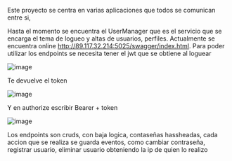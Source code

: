Este proyecto se centra en varias aplicaciones que todos se comunican entre si,

Hasta el momento se encuentra el UserManager que es el servicio que se encarga el tema de logueo y altas de usuarios, perfiles.
Actualmente se encuentra online http://89.117.32.214:5025/swagger/index.html.
Para poder utilizar los endpoints se necesita tener el jwt que se obtiene al loguear 

![image](https://user-images.githubusercontent.com/89616271/225304602-d3a4fdf7-8942-4dcf-8a37-8db31b65c3dc.png)

Te devuelve el token

![image](https://user-images.githubusercontent.com/89616271/225304902-86c00350-8ced-481f-ab6a-eb82da5f9437.png)

Y en authorize escribir Bearer + token 

![image](https://user-images.githubusercontent.com/89616271/225305091-fd5d73ab-311b-4441-a8e0-4aa9c3c12142.png)

Los endpoints son cruds, con baja logica, contaseñas hassheadas, cada accion que se realiza se guarda eventos, como cambiar contraseña, registrar usuario, eliminar usuario obteniendo la ip de quien lo realizo


